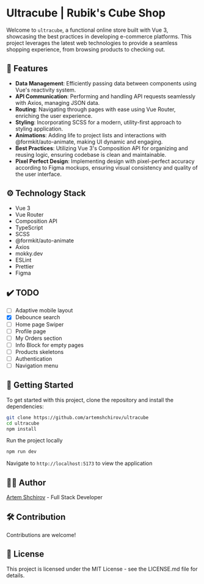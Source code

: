 # Ultracube | Rubik's Cube Shop

Welcome to `ultracube`, a functional online store built with Vue 3, showcasing the best practices in developing e-commerce platforms. This project leverages the latest web technologies to provide a seamless shopping experience, from browsing products to checking out.

## 🚀 Features

- **Data Management**: Efficiently passing data between components using Vue's reactivity system.
- **API Communication**: Performing and handling API requests seamlessly with Axios, managing JSON data.
- **Routing**: Navigating through pages with ease using Vue Router, enriching the user experience.
- **Styling**: Incorporating SCSS for a modern, utility-first approach to styling application.
- **Animations**: Adding life to project lists and interactions with @formkit/auto-animate, making UI dynamic and engaging.
- **Best Practices**: Utilizing Vue 3's Composition API for organizing and reusing logic, ensuring codebase is clean and maintainable.
- **Pixel Perfect Design**: Implementing design with pixel-perfect accuracy according to Figma mockups, ensuring visual consistency and quality of the user interface.

## ⚙️ Technology Stack

- Vue 3
- Vue Router
- Composition API
- TypeScript
- SCSS
- @formkit/auto-animate
- Axios
- mokky.dev
- ESLint
- Prettier
- Figma

## ✔️ TODO

- [ ] Adaptive mobile layout
- [x] Debounce search
- [ ] Home page Swiper
- [ ] Profile page
- [ ] My Orders section
- [ ] Info Block for empty pages
- [ ] Products skeletons
- [ ] Authentication
- [ ] Navigation menu

## 📘 Getting Started

To get started with this project, clone the repository and install the dependencies:

```bash
git clone https://github.com/artemshchirov/ultracube
cd ultracube
npm install
```

Run the project locally

```bash
npm run dev
```

Navigate to `http://localhost:5173` to view the application

## 👨‍💻 Author

[Artem Shchirov](https://github.com/artemshchirov) - Full Stack Developer

## 🛠️ Contribution

Contributions are welcome!

## 📄 License

This project is licensed under the MIT License - see the LICENSE.md file for details.
